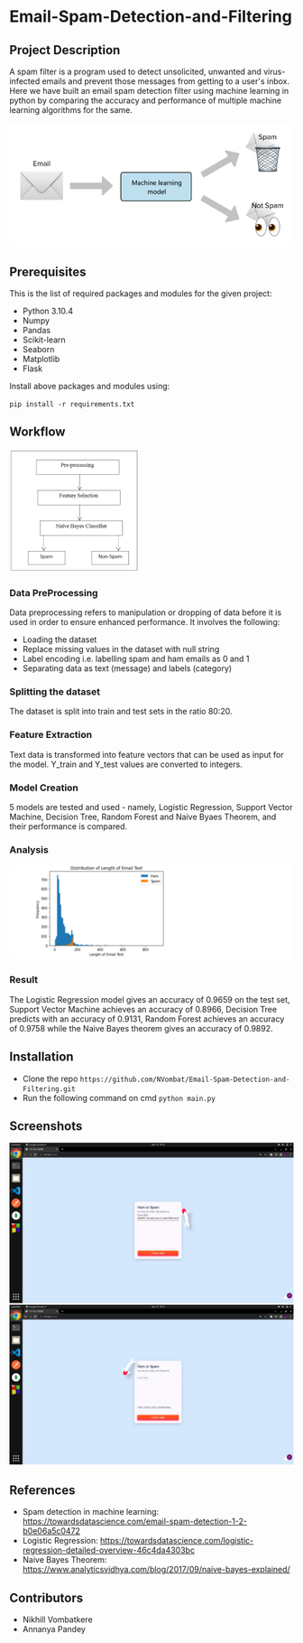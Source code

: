 # Email-Spam-Detection-and-Filtering

## Project Description
A spam filter is a program used to detect unsolicited, unwanted and virus-infected emails and prevent those messages from getting to a user's inbox. Here we have built an email spam detection filter using machine learning in python by comparing the accuracy and performance of multiple machine learning algorithms for the same.

![image](docs/model.png)

## Prerequisites
This is the list of required packages and modules for the given project:
* Python 3.10.4
* Numpy
* Pandas
* Scikit-learn
* Seaborn
* Matplotlib
* Flask

Install above packages and modules using:

`pip install -r requirements.txt`

## Workflow

![image](docs/workflow.png)


### Data PreProcessing
Data preprocessing refers to manipulation or dropping of data before it is used in order to ensure enhanced performance. It involves the following:
* Loading the dataset
* Replace missing values in the dataset with null string
* Label encoding i.e. labelling spam and ham emails as 0 and 1
* Separating data as text (message) and labels (category)

### Splitting the dataset
The dataset is split into train and test sets in the ratio 80:20.

### Feature Extraction
Text data is transformed into feature vectors that can be used as input for the model. Y_train and Y_test values are converted to integers.

### Model Creation
5 models are tested and used - namely, Logistic Regression, Support Vector Machine, Decision Tree, Random Forest and Naive Byaes Theorem, and their performance is compared.

### Analysis
![image](docs/analysis.png)

### Result
The Logistic Regression model gives an accuracy of 0.9659 on the test set, Support Vector Machine achieves an accuracy of 0.8966, Decision Tree predicts with an accuracy of 0.9131, Random Forest achieves an accuracy of 0.9758 while the Naive Bayes theorem gives an accuracy of 0.9892.

## Installation
* Clone the repo
  `https://github.com/NVombat/Email-Spam-Detection-and-Filtering.git`
* Run the following command on cmd
  `python main.py`

## Screenshots
![image](docs/test1.jpeg)
![image](docs/test2.jpeg)

## References
* Spam detection in machine learning: https://towardsdatascience.com/email-spam-detection-1-2-b0e06a5c0472
* Logistic Regression: https://towardsdatascience.com/logistic-regression-detailed-overview-46c4da4303bc
* Naive Bayes Theorem: https://www.analyticsvidhya.com/blog/2017/09/naive-bayes-explained/

## Contributors
* Nikhill Vombatkere
* Annanya Pandey
